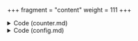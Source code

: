 +++
fragment = "content"
weight = 111
+++

<details><summary>Code (counter.md)</summary>
```
+++
date = "2018-07-07"
fragment = "react-portal"
weight = "110"
background = "secondary"
+++
```
</details>

<details><summary>Code (config.md)</summary>
```
+++
fragment = "config"
# Loads the counter component

[[config]]
  type = "js"
  resource = "counter.js"
+++
```
</details>
